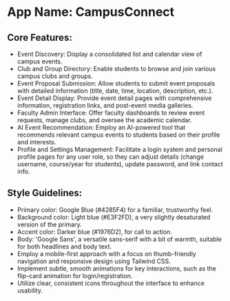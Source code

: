 # **App Name**: CampusConnect

## Core Features:

- Event Discovery: Display a consolidated list and calendar view of campus events.
- Club and Group Directory: Enable students to browse and join various campus clubs and groups.
- Event Proposal Submission: Allow students to submit event proposals with detailed information (title, date, time, location, description, etc.).
- Event Detail Display: Provide event detail pages with comprehensive information, registration links, and post-event media galleries.
- Faculty Admin Interface: Offer faculty dashboards to review event requests, manage clubs, and oversee the academic calendar.
- AI Event Recommendation: Employ an AI-powered tool that recommends relevant campus events to students based on their profile and interests.
- Profile and Settings Management: Facilitate a login system and personal profile pages for any user role, so they can adjust details (change username, course/year for students), update password, and link contact info.

## Style Guidelines:

- Primary color: Google Blue (#4285F4) for a familiar, trustworthy feel.
- Background color: Light blue (#E3F2FD), a very slightly desaturated version of the primary.
- Accent color: Darker blue (#1976D2), for call to action.
- Body: 'Google Sans', a versatile sans-serif with a bit of warmth, suitable for both headlines and body text.
- Employ a mobile-first approach with a focus on thumb-friendly navigation and responsive design using Tailwind CSS.
- Implement subtle, smooth animations for key interactions, such as the flip-card animation for login/registration.
- Utilize clear, consistent icons throughout the interface to enhance usability.